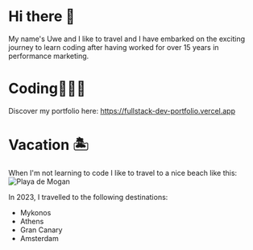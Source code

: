 # Hi there 👋

My name's Uwe and I like to travel and I have embarked on the exciting journey to learn coding after having worked for over 15 years in performance marketing.

# Coding👨🏽‍💻
Discover my portfolio here: https://fullstack-dev-portfolio.vercel.app

# Vacation 🏝️ 
When I'm not learning to code I like to travel to a nice beach like this:
![Playa de Mogan](https://i0.wp.com/betweenenglandandiowa.com/wp-content/uploads/2021/12/Playa-Mogan.jpg?ssl=1)

In 2023, I travelled to the following destinations:

- Mykonos
- Athens
- Gran Canary
- Amsterdam
